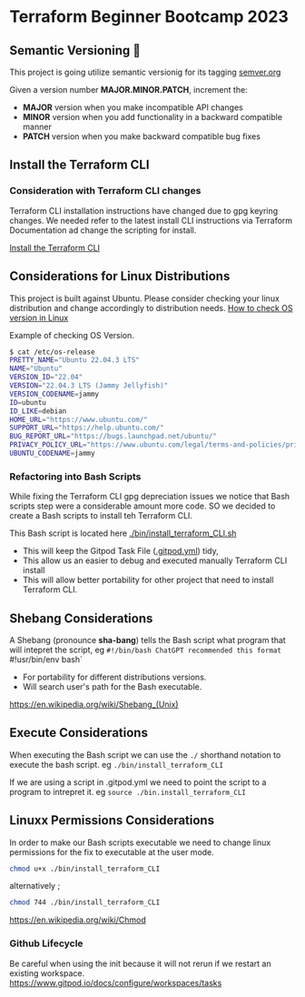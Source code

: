 # Terraform Beginner Bootcamp 2023

## Semantic Versioning :mage:

This project is going utilize semantic versionig for its tagging 
[semver.org](https://semver.org/)

Given a version number **MAJOR.MINOR.PATCH**, increment the:

- **MAJOR** version when you make incompatible API changes
- **MINOR** version when you add functionality in a backward compatible manner
- **PATCH** version when you make backward compatible bug fixes



## Install the Terraform CLI

### Consideration with Terraform CLI changes
Terraform CLI installation instructions have changed due to gpg keyring changes. We needed refer to the latest install CLI instructions via Terraform Documentation ad change the scripting for install.  

[Install the Terraform CLI](https://developer.hashicorp.com/terraform/tutorials/aws-get-started/install-cli)


## Considerations for Linux Distributions 

This project is built against Ubuntu.
Please consider checking your linux distribution and change accordingly to distribution needs.
[How to check OS version in Linux](https://www.cyberciti.biz/faq/how-to-check-os-version-in-linux-command-line/ )

Example of checking OS Version. 
```sh
$ cat /etc/os-release
PRETTY_NAME="Ubuntu 22.04.3 LTS"
NAME="Ubuntu"
VERSION_ID="22.04"
VERSION="22.04.3 LTS (Jammy Jellyfish)"
VERSION_CODENAME=jammy
ID=ubuntu
ID_LIKE=debian
HOME_URL="https://www.ubuntu.com/"
SUPPORT_URL="https://help.ubuntu.com/"
BUG_REPORT_URL="https://bugs.launchpad.net/ubuntu/"
PRIVACY_POLICY_URL="https://www.ubuntu.com/legal/terms-and-policies/privacy-policy"
UBUNTU_CODENAME=jammy
```

### Refactoring into Bash Scripts
While fixing the Terraform CLI gpg depreciation issues we notice that Bash scripts step were a considerable amount more code. SO we decided to create a Bash scripts to install teh Terraform CLI.

This Bash script is located here [./bin/install_terraform_CLI.sh](./bin/install_terraform_CLI.sh)

- This will keep the Gitpod Task File ([.gitpod.yml](.gitpod.yml)) tidy,
- This allow us an easier to debug and executed manually Terraform CLI install
- This will allow better portability for other project that need to install Terraform CLI.   


## Shebang Considerations 

A Shebang (pronounce __sha-bang__) tells the Bash script what program that will intepret the script, eg `#!/bin/bash
ChatGPT recommended this format `#!usr/bin/env bash`

- For portability for different distributions versions.
- Will search user's path for the Bash executable. 

https://en.wikipedia.org/wiki/Shebang_(Unix)


## Execute Considerations

When executing the Bash script we can use the `./` shorthand notation to execute the bash script. 
eg `./bin/install_terraform_CLI`

If we are using a script in .gitpod.yml we need to point the script to a program to intrepret it.
eg `source ./bin.install_terraform_CLI`


## Linuxx Permissions Considerations

In order to make our Bash scripts executable we need to change linux permissions for the fix to executable at the user mode. 

```sh
chmod u+x ./bin/install_terraform_CLI
```

alternatively ;

```sh
chmod 744 ./bin/install_terraform_CLI
```
https://en.wikipedia.org/wiki/Chmod


### Github Lifecycle

Be careful when using the init because it will not rerun if we restart an existing workspace.
https://www.gitpod.io/docs/configure/workspaces/tasks